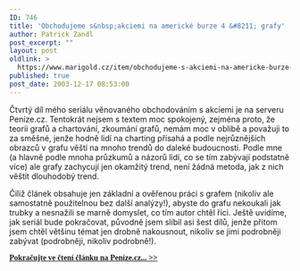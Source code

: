 ```yaml
---
ID: 746
title: 'Obchodujeme s&nbsp;akciemi na americké burze 4 &#8211; grafy'
author: Patrick Zandl
post_excerpt: ""
layout: post
oldlink: >
  https://www.marigold.cz/item/obchodujeme-s-akciemi-na-americke-burze-4-grafy
published: true
post_date: 2003-12-17 08:53:00
---
```

<p>
Čtvrtý díl mého seriálu věnovaného obchodováním s akciemi je na serveru Peníze.cz. Tentokrát nejsem s textem moc spokojený, zejména proto, že teorii grafů a chartování, zkoumání grafů, nemám moc v oblibě a považuji to za směšné, jenže hodně lidí na charting přísahá a podle nejrůznějších obrazců v grafu věští na mnoho trendů do daleké budoucnosti. Podle mne (a hlavně podle mnoha průzkumů a názorů lidí, co se tím zabývají podstatně více) ale grafy zachycují jen okamžitý trend, není žádná metoda, jak z nich věštit dlouhodobý trend. </p>

<p>
Čiliž článek obsahuje jen základní a ověřenou práci s grafem (nikoliv ale samostatně použitelnou bez další analýzy!), abyste do&#160;grafu nekoukali jak trubky a nesnažili se marně domyslet, co tím autor chtěl řici. Ještě uvidíme, jak seriál bude pokračovat, původně jsem slíbil asi šest dílů, jenže přitom jsem chtěl většinu témat jen drobně nakousnout, nikoliv se jimi podrobněji zabývat (podrobněji, nikoliv podrobně!). </p>
<FONT face=Times><A href="http://www.penize.cz/info/zpravy/zprava.asp?IDP=1&amp;NewsID=2623" target=_blank>
<p>
<FONT face=Times><STRONG>Pokračujte ve čtení článku na Peníze.cz... &gt;&gt;</STRONG></FONT></A></FONT></p>
